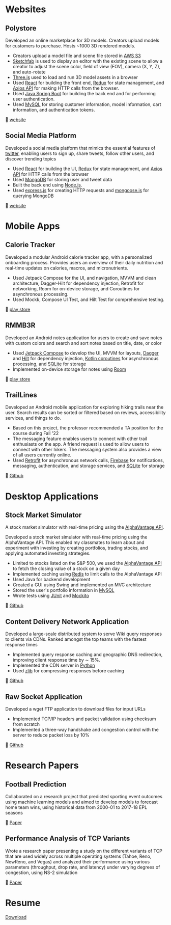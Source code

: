 # Websites
## Polystore
Developed an online marketplace for 3D models. Creators upload models for customers to purchase. Hosts ~1000 3D rendered models.
- Creators upload a model file and scene file stored in [AWS S3](https://aws.amazon.com/s3/)
- [Sketchfab](https://sketchfab.com/) is used to display an editor with the existing scene to allow a creator to adjust the scene color, field of view (FOV), camera (X, Y, Z), and auto-rotate
- [Three.js](https://threejs.org/) used to load and run 3D model assets in a browser
- Used [React](https://react.dev/) for building the front end, [Redux](https://redux.js.org/) for state management, and [Axios API](https://axios-http.com/) for making HTTP calls from the browser.
- Used [Java Spring Boot](https://spring.io/projects/spring-boot) for building the back end and for performing user authentication.
- Used [MySQL](https://www.mysql.com/) for storing customer information, model information, cart information, and authentication tokens.

:link: [website](https://production--beamish-douhua-4abb1a.netlify.app/)

## Social Media Platform
Developed a social media platform that mimics the essential features of [twitter](https://twitter.com/), enabling users to sign up, share tweets, follow other users, and discover trending topics
- Used [React](https://react.dev/) for building the UI, [Redux](https://redux.js.org/) for state management, and [Axios API](https://axios-http.com/) for HTTP calls from the browser
- Used [MongoDB](https://www.mongodb.com/) for storing user and tweet data
- Built the back end using [Node.js](https://nodejs.org/en/about).
- Used [express.js](https://expressjs.com/) for creating HTTP requests and [mongoose.js](https://mongoosejs.com/) for querying MongoDB

:link: [website](https://a9--fabulous-dasik-7e58a1.netlify.app/tuiter/)

# Mobile Apps
## Calorie Tracker
Developed a modular Android calorie tracker app, with a personalized onboarding process. Provides users an overview of their daily nutrition and real-time updates on calories, macros, and micronutrients.
- Used Jetpack Compose for the UI, and navigation, MVVM and clean architecture, Dagger-Hilt for dependency injection, Retrofit for networking, Room for on-device storage, and Coroutines for asynchronous processing.
- Used Mockk, Compose UI Test, and Hilt Test for comprehensive testing.

:link: [play store](https://play.google.com/store/apps/details?id=com.pratiksymz.calorytracker)

## RMMB3R
Developed an Android notes application for users to create and save notes with custom colors and search and sort notes based on title, date, or color
- Used [Jetpack Compose](https://developer.android.com/jetpack/compose) to develop the UI, MVVM for layouts, [Dagger](https://dagger.dev/) and [Hilt](https://developer.android.com/training/dependency-injection/hilt-android) for dependency injection, [Kotlin coroutines](https://kotlinlang.org/docs/coroutines-overview.html) for asynchronous processing, and [SQLite](https://www.sqlite.org/index.html) for storage
- Implemented on-device storage for notes using [Room](https://developer.android.com/training/data-storage/room)

:link: [play store](https://play.google.com/store/apps/details?id=com.pratiksymz.note_app)

## TrailLines
Developed an Android mobile application for exploring hiking trails near the user. Search results can be sorted or filtered based on reviews, accessibility services, and things to do.
- Based on this project, the professor recommended a TA position for the course during Fall '22
- The messaging feature enables users to connect with other trail enthusiasts on the app. A friend request is used to allow users to connect with other hikers. The messaging system also provides a view of all users currently online.
- Used [Retrofit](https://square.github.io/retrofit/) for asynchronous network calls, [Firebase](https://firebase.google.com/) for notifications, messaging, authentication, and storage services, and [SQLite](https://www.sqlite.org/index.html) for storage

:link: [Github](https://github.com/PratikSymz/TrailLines)

# Desktop Applications
## Stock Market Simulator
A stock market simulator with real-time pricing using the [AlphaVantage API](https://www.alphavantage.co/documentation/).

Developed a stock market simulator with real-time pricing using the AlphaVantage API. This enabled my classmates to learn about and experiment with investing by creating portfolios, trading stocks, and applying automated investing strategies.
- Limited to stocks listed on the S&P 500, we used the [AlphaVantage API](https://www.alphavantage.co/documentation/) to fetch the closing value of a stock on a given day
- Implemented caching using [Redis](https://redis.io/) to limit calls to the AlphaVantage API
- Used Java for backend development
- Created a GUI using Swing and implemented an MVC architecture
- Stored the user's portfolio information in [MySQL](https://www.mysql.com/)
- Wrote tests using [JUnit](https://junit.org/junit5/) and [Mockito](https://site.mockito.org/)

:link: [Github](https://github.com/PratikSymz/Stock-Market_Simulator)

## Content Delivery Network Application
Developed a large-scale distributed system to serve Wiki query responses to clients via CDNs. Ranked amongst the top teams with the fastest response times
- Implemented query response caching and geographic DNS redirection, improving client response time by ∼ 15%.
- Implemented the CDN server in [Python](https://www.python.org/)
- Used [zlib](https://www.zlib.net/) for compressing responses before caching

:link: [Github](https://github.com/PratikSymz/CS5700_Project5)

## Raw Socket Application
Developed a wget FTP application to download files for input URLs
- Implemented TCP/IP headers and packet validation using checksum from scratch
- Implemented a three-way handshake and congestion control with the server to reduce packet loss by 10%

:link: [Github](https://github.com/PratikSymz/CS5700_Project4)

# Research Papers
## Football Prediction
Collaborated on a research project that predicted sporting event outcomes using machine learning models and aimed to develop models to forecast home team wins, using historical data from 2000-01 to 2017-18 EPL seasons

:link: [Paper](https://bit.ly/football-prediction-epl)

## Performance Analysis of TCP Variants
Wrote a research paper presenting a study on the different variants of TCP that are used widely across multiple operating systems (Tahoe, Reno, NewReno, and Vegas) and analyzed their performance using various parameters (throughput, drop rate, and latency) under varying degrees of congestion, using NS-2 simulation

:link: [Paper](https://bit.ly/tcp-analysis)

# Resume
[Download](https://github.com/PratikSymz/PratikSymz/files/13151632/Pratik.Budhiraja.-.Resume.pdf)

